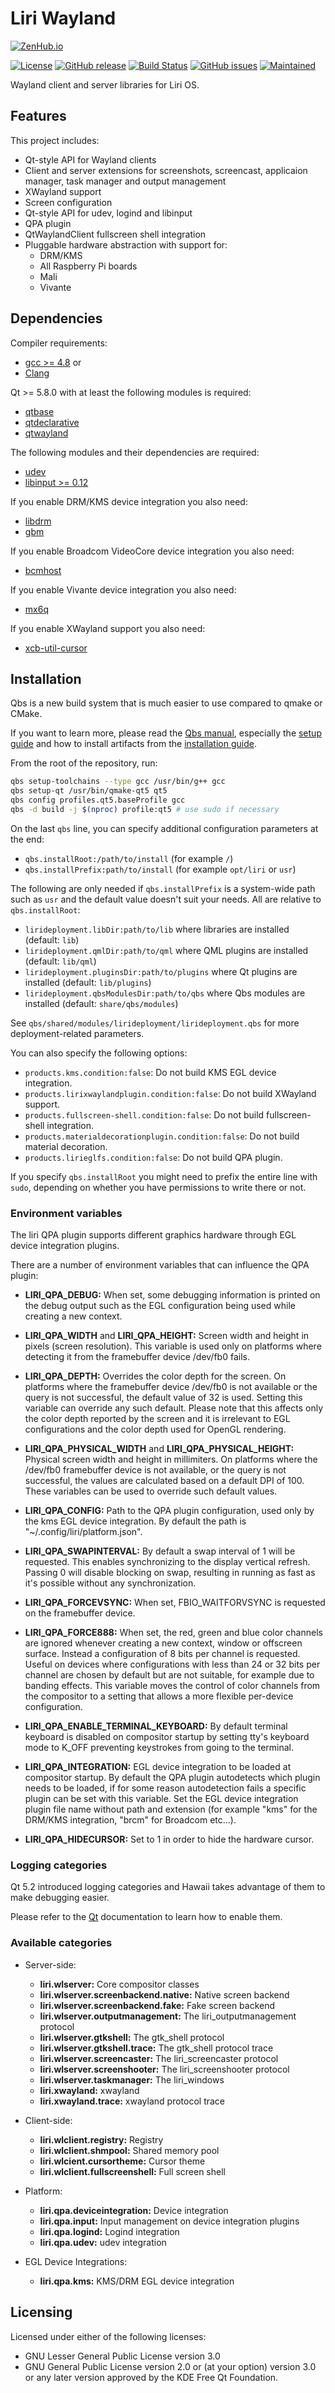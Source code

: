 Liri Wayland
============

[![ZenHub.io](https://img.shields.io/badge/supercharged%20by-zenhub.io-blue.svg)](https://zenhub.io)

[![License](https://img.shields.io/badge/license-GPLv3.0-blue.svg)](https://www.gnu.org/licenses/gpl-3.0.html)
[![GitHub release](https://img.shields.io/github/release/lirios/wayland.svg)](https://github.com/lirios/wayland)
[![Build Status](https://travis-ci.org/lirios/wayland.svg?branch=develop)](https://travis-ci.org/lirios/wayland)
[![GitHub issues](https://img.shields.io/github/issues/lirios/wayland.svg)](https://github.com/lirios/wayland/issues)
[![Maintained](https://img.shields.io/maintenance/yes/2017.svg)](https://github.com/lirios/wayland/commits/develop)

Wayland client and server libraries for Liri OS.

## Features

This project includes:

* Qt-style API for Wayland clients
* Client and server extensions for screenshots, screencast,
  applicaion manager, task manager and output management
* XWayland support
* Screen configuration
* Qt-style API for udev, logind and libinput
* QPA plugin
* QtWaylandClient fullscreen shell integration
* Pluggable hardware abstraction with support for:
  * DRM/KMS
  * All Raspberry Pi boards
  * Mali
  * Vivante

## Dependencies

Compiler requirements:

* [gcc >= 4.8](https://gcc.gnu.org/gcc-4.8/) or
* [Clang](http://clang.llvm.org/)

Qt >= 5.8.0 with at least the following modules is required:

* [qtbase](http://code.qt.io/cgit/qt/qtbase.git)
* [qtdeclarative](http://code.qt.io/cgit/qt/qtdeclarative.git)
* [qtwayland](http://code.qt.io/cgit/qt/qtwayland.git)

The following modules and their dependencies are required:

* [udev](http://www.freedesktop.org/software/systemd/libudev/)
* [libinput >= 0.12](http://www.freedesktop.org/wiki/Software/libinput/)

If you enable DRM/KMS device integration you also need:

* [libdrm](https://wiki.freedesktop.org/dri/)
* [gbm](http://www.mesa3d.org)

If you enable Broadcom VideoCore device integration you also need:

* [bcmhost](https://github.com/raspberrypi/firmware)

If you enable Vivante device integration you also need:

* [mx6q](https://community.freescale.com/docs/DOC-95560)

If you enable XWayland support you also need:

* [xcb-util-cursor](http://cgit.freedesktop.org/xcb/util-cursor)

## Installation

Qbs is a new build system that is much easier to use compared to qmake or CMake.

If you want to learn more, please read the [Qbs manual](http://doc.qt.io/qbs/index.html),
especially the [setup guide](http://doc.qt.io/qbs/configuring.html) and how to install artifacts
from the [installation guide](http://doc.qt.io/qbs/installing-files.html).

From the root of the repository, run:

```sh
qbs setup-toolchains --type gcc /usr/bin/g++ gcc
qbs setup-qt /usr/bin/qmake-qt5 qt5
qbs config profiles.qt5.baseProfile gcc
qbs -d build -j $(nproc) profile:qt5 # use sudo if necessary
```

On the last `qbs` line, you can specify additional configuration parameters at the end:

 * `qbs.installRoot:/path/to/install` (for example `/`)
 * `qbs.installPrefix:path/to/install` (for example `opt/liri` or `usr`)

The following are only needed if `qbs.installPrefix` is a system-wide path such as `usr`
and the default value doesn't suit your needs. All are relative to `qbs.installRoot`:

 * `lirideployment.libDir:path/to/lib` where libraries are installed (default: `lib`)
 * `lirideployment.qmlDir:path/to/qml` where QML plugins are installed (default: `lib/qml`)
 * `lirideployment.pluginsDir:path/to/plugins` where Qt plugins are installed (default: `lib/plugins`)
 * `lirideployment.qbsModulesDir:path/to/qbs` where Qbs modules are installed (default: `share/qbs/modules`)

See `qbs/shared/modules/lirideployment/lirideployment.qbs` for more deployment-related parameters.

You can also specify the following options:

 * `products.kms.condition:false`: Do not build KMS EGL device integration.
 * `products.lirixwaylandplugin.condition:false`: Do not build XWayland support.
 * `products.fullscreen-shell.condition:false`: Do not build fullscreen-shell integration.
 * `products.materialdecorationplugin.condition:false`: Do not build material decoration.
 * `products.lirieglfs.condition:false`: Do not build QPA plugin.

If you specify `qbs.installRoot` you might need to prefix the entire line with `sudo`,
depending on whether you have permissions to write there or not.

### Environment variables

The liri QPA plugin supports different graphics hardware through EGL
device integration plugins.

There are a number of environment variables that can influence the QPA
plugin:

* **LIRI_QPA_DEBUG:** When set, some debugging information is
  printed on the debug output such as the EGL configuration being used
  while creating a new context.

* **LIRI_QPA_WIDTH** and **LIRI_QPA_HEIGHT:**
  Screen width and height in pixels (screen resolution). This variable
  is used only on platforms where detecting it from the framebuffer device
  /dev/fb0 fails.

* **LIRI_QPA_DEPTH:** Overrides the color depth for the screen.
  On platforms where the framebuffer device /dev/fb0 is not available or
  the query is not successful, the default value of 32 is used.
  Setting this variable can override any such default.
  Please note that this affects only the color depth reported by the
  screen and it is irrelevant to EGL configurations and the color depth
  used for OpenGL rendering.

* **LIRI_QPA_PHYSICAL_WIDTH** and **LIRI_QPA_PHYSICAL_HEIGHT:**
  Physical screen width and height in millimiters. On platforms where the
  /dev/fb0 framebuffer device is not available, or the query is not
  successful, the values are calculated based on a default DPI of 100.
  These variables can be used to override such default values.

* **LIRI_QPA_CONFIG:** Path to the QPA plugin configuration, used
  only by the kms EGL device integration. By default the path is
  "~/.config/liri/platform.json".

* **LIRI_QPA_SWAPINTERVAL:** By default a swap interval of 1 will
  be requested. This enables synchronizing to the display vertical
  refresh. Passing 0 will disable blocking on swap, resulting in running
  as fast as it's possible without any synchronization.

* **LIRI_QPA_FORCEVSYNC:** When set, FBIO_WAITFORVSYNC is
  requested on the framebuffer device.

* **LIRI_QPA_FORCE888:** When set, the red, green and blue color
  channels are ignored whenever creating a new context, window or
  offscreen surface. Instead a configuration of 8 bits per channel is
  requested. Useful on devices where configurations with less than
  24 or 32 bits per channel are chosen by default but are not suitable,
  for example due to banding effects. This variable moves the control
  of color channels from the compositor to a setting that allows a
  more flexible per-device configuration.

* **LIRI_QPA_ENABLE_TERMINAL_KEYBOARD:** By default terminal
  keyboard is disabled on compositor startup by setting tty's keyboard
  mode to K_OFF preventing keystrokes from going to the terminal.

* **LIRI_QPA_INTEGRATION:** EGL device integration to be loaded
  at compositor startup. By default the QPA plugin autodetects which
  plugin needs to be loaded, if for some reason autodetection fails
  a specific plugin can be set with this variable. Set the EGL device
  integration plugin file name without path and extension (for example
  "kms" for the DRM/KMS integration, "brcm" for Broadcom etc...).

* **LIRI_QPA_HIDECURSOR:** Set to 1 in order to hide the hardware cursor.

### Logging categories

Qt 5.2 introduced logging categories and Hawaii takes advantage of
them to make debugging easier.

Please refer to the [Qt](http://doc.qt.io/qt-5/qloggingcategory.html) documentation
to learn how to enable them.

### Available categories

* Server-side:
  * **liri.wlserver:** Core compositor classes
  * **liri.wlserver.screenbackend.native:** Native screen backend
  * **liri.wlserver.screenbackend.fake:** Fake screen backend
  * **liri.wlserver.outputmanagement:** The liri_outputmanagement protocol
  * **liri.wlserver.gtkshell:** The gtk_shell protocol
  * **liri.wlserver.gtkshell.trace:** The gtk_shell protocol trace
  * **liri.wlserver.screencaster:** The liri_screencaster protocol
  * **liri.wlserver.screenshooter:** The liri_screenshooter protocol
  * **liri.wlserver.taskmanager:** The liri_windows
  * **liri.xwayland:** xwayland
  * **liri.xwayland.trace:** xwayland protocol trace

* Client-side:
  * **liri.wlclient.registry:** Registry
  * **liri.wlclient.shmpool:** Shared memory pool
  * **liri.wlcient.cursortheme:** Cursor theme
  * **liri.wlclient.fullscreenshell:** Full screen shell

* Platform:
  * **liri.qpa.deviceintegration:** Device integration
  * **liri.qpa.input:** Input management on device integration plugins
  * **liri.qpa.logind:** Logind integration
  * **liri.qpa.udev:** udev integration

* EGL Device Integrations:
  * **liri.qpa.kms:** KMS/DRM EGL device integration

## Licensing

Licensed under either of the following licenses:

* GNU Lesser General Public License version 3.0
* GNU General Public License version 2.0 or (at your option)
  version 3.0 or any later version approved by the
  KDE Free Qt Foundation.
